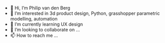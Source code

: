 - 👋 Hi, I’m Philip van den Berg
- 👀 I’m interested in 3d product design, Python, grasshopper parametric modelling, automation
- 🌱 I’m currently learning UX design
- 💞️ I’m looking to collaborate on ...
- 📫 How to reach me ...

<!---
philipinnovation/philipinnovation is a ✨ special ✨ repository because its `README.md` (this file) appears on your GitHub profile.
You can click the Preview link to take a look at your changes.
--->
